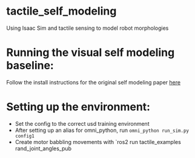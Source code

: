 # tactile_self_modeling
Using Isaac Sim and tactile sensing to model robot morphologies

# Running the visual self modeling baseline:
Follow the install instructions for the original self modeling paper [here](https://github.com/BoyuanChen/visual_self_modeling)

# Setting up the environment:
 - Set the config to the correct usd training environment
 - After setting up an alias for omni_python, run `omni_python run_sim.py config1`
 - Create motor babbling movements with `ros2 run tactile_examples rand_joint_angles_pub

